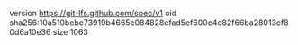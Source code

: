 version https://git-lfs.github.com/spec/v1
oid sha256:10a510bebe73919b4665c084828efad5ef600c4e82f66ba28013cf80d6a10e36
size 1063
